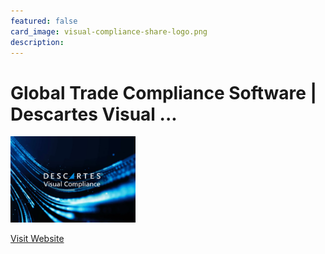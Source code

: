```yaml
---
featured: false
card_image: visual-compliance-share-logo.png
description: 
---
```


# Global Trade Compliance Software | Descartes Visual ...
<img src="visual-compliance-share-logo.png" alt="Logo" style="max-width: 200px; height: auto;">

<a href="https://www.visualcompliance.com/">Visit Website</a>  

